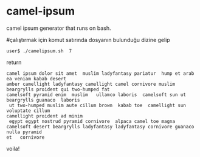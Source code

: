 # camel-ipsum
camel ipsum generator that runs on bash.

#çalıştırmak için komut satırında dosyanın bulunduğu dizine gelip 

```
user$ ./camelipsum.sh  7
```

return 

```
camel ipsum dolor sit amet  muslim ladyfantasy pariatur  hump et arab ea veniam kabab desert 
amber camellight ladyfantasy camellight camel cornivore muslim beargrylls proident qui two-humped fat 
camelsoft pyramid enim  muslim   ullamco laboris  camelsoft sun ut beargrylls guanaco  laboris 
 ut two-humped muslim aute cillum brown  kabab toe  camellight sun voluptate cillum 
camellight proident ad minim 
 egypt egypt nostrud pyramid cornivore  alpaca camel toe magna camelsoft desert beargrylls ladyfantasy ladyfantasy cornivore guanaco nulla pyramid 
et   cornivore
```

voila!
